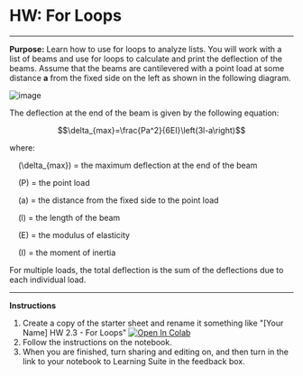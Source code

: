 # HW: For Loops

---

**Purpose:** Learn how to use for loops to analyze lists. You will work with a list of beams and use for loops to 
calculate and print the deflection of the beams. Assume that the beams are cantilevered with a point load at some 
distance **a** from the fixed side on the left as shown in the following diagram. 

![image](https://www.vcalc.com/attachments/f79744e5-e005-11e3-b7aa-bc764e2038f2/CantileverBeamConcentratedloadPatanypoint-illustration.png)

The deflection at the end of the beam is given by the following equation:

$$\delta_{max}=\frac{Pa^2}{6EI}\left(3l-a\right)$$

where:

&nbsp;&nbsp;&nbsp;&nbsp;\(\delta_{max}\) = the maximum deflection at the end of the beam
   
&nbsp;&nbsp;&nbsp;&nbsp;\(P\) = the point load
   
&nbsp;&nbsp;&nbsp;&nbsp;\(a\) = the distance from the fixed side to the point load
   
&nbsp;&nbsp;&nbsp;&nbsp;\(l\) = the length of the beam
   
&nbsp;&nbsp;&nbsp;&nbsp;\(E\) = the modulus of elasticity
   
&nbsp;&nbsp;&nbsp;&nbsp;\(I\) = the moment of inertia

For multiple loads, the total deflection is the sum of the deflections due to each individual load.

---

**Instructions**

1.  Create a copy of the starter sheet and rename it something like "[Your Name] HW 2.3 - For Loops"
<a href="https://colab.research.google.com/github/byu-cce270/content/blob/main/docs/unit2/02_for_loops_into_functions/for_loops_hw.ipynb" target="_blank"><img src="https://colab.research.google.com/assets/colab-badge.svg" alt="Open In Colab"/></a>
2. Follow the instructions on the notebook.
3. When you are finished, turn sharing and editing on, and then turn in the link to your notebook to Learning Suite in 
   the feedback box.

